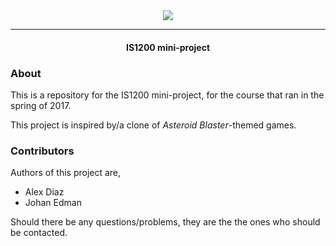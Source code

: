 <div align="center"><img src="https://edmanjohan.github.io/UnoShooter/export/UnoShooter-Title@4x.png">
<hr>
  <h4> IS1200 mini-project </h4>
</div>  


### About
This is a repository for the IS1200 mini-project, for the course that ran in the spring of 2017.

This project is inspired by/a clone of *Asteroid Blaster*-themed games.



### Contributors
Authors of this project are,
- Alex Diaz
- Johan Edman

Should there be any questions/problems, they are the the ones who should be contacted.
